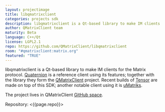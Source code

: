 ```yaml
---
layout: projectimage
title: libqmatrixclient
categories: projects sdk
description: libqmatrixclient is a Qt-based library to make IM clients for the Matrix protocol.
author: QMatrixClient team
maturity: Beta
language: C++/Qt
license: LGPL2.1
repo: https://github.com/QMatrixClient/libqmatrixclient
room: "#qmatrixclient:matrix.org"
featured: "TRUE"
---
```


libqmatrixclient is a Qt-based library to make IM clients for the Matrix protocol. [Quaternion](https://matrix.org/docs/projects/client/quaternion.html) is a reference client using its features; together with the library they form the [QMatrixClient](https://github.com/QMatrixClient) project. Recent builds of [Tensor](https://matrix.org/docs/projects/client/tensor.html) are made on top of this SDK; another notable client using it is [uMatriks](https://github.com/LarreaMikel/uMatriks).

The project lives in QMatrixClient [GitHub space](https://github.com/QMatrixClient/libqmatrixclient).

Repository: <{{page.repo}}>
